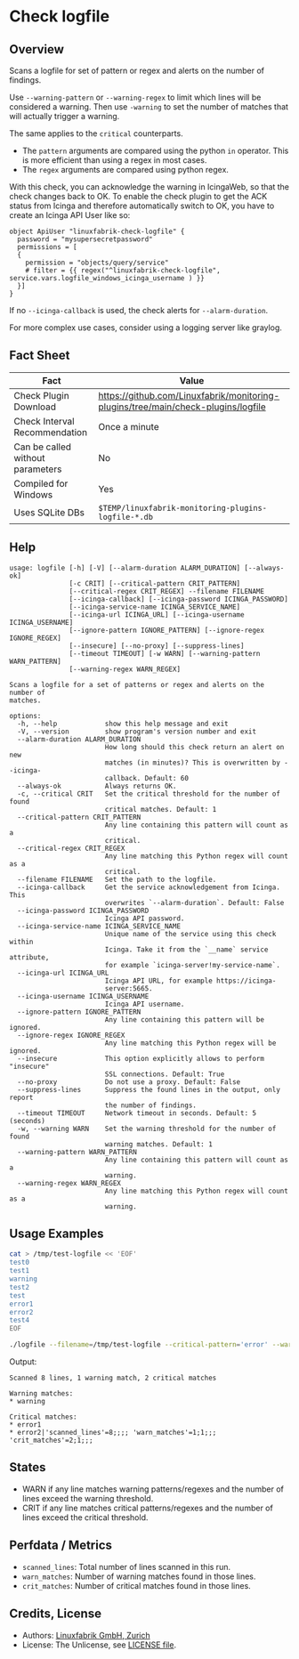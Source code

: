 # Check logfile

## Overview

Scans a logfile for set of pattern or regex and alerts on the number of findings.

Use `--warning-pattern` or `--warning-regex` to limit which lines will be considered a warning. Then use `-warning` to set the number of matches that will actually trigger a warning.

The same applies to the `critical` counterparts.

* The `pattern` arguments are compared using the python `in` operator. This is more efficient than using a regex in most cases.
* The `regex` arguments are compared using python regex.

With this check, you can acknowledge the warning in IcingaWeb, so that the check changes back to OK. To enable the check plugin to get the ACK status from Icinga and therefore automatically switch to OK, you have to create an Icinga API User like so:

```text
object ApiUser "linuxfabrik-check-logfile" {
  password = "mysupersecretpassword"
  permissions = [
  {
    permission = "objects/query/service"
    # filter = {{ regex("^linuxfabrik-check-logfile", service.vars.logfile_windows_icinga_username ) }}
  }]
}
```

If no `--icinga-callback` is used, the check alerts for `--alarm-duration`.

For more complex use cases, consider using a logging server like graylog.


## Fact Sheet

| Fact | Value |
|----|----|
| Check Plugin Download                 | <https://github.com/Linuxfabrik/monitoring-plugins/tree/main/check-plugins/logfile> |
| Check Interval Recommendation         | Once a minute |
| Can be called without parameters      | No |
| Compiled for Windows                  | Yes |
| Uses SQLite DBs                       | `$TEMP/linuxfabrik-monitoring-plugins-logfile-*.db` |


## Help

```text
usage: logfile [-h] [-V] [--alarm-duration ALARM_DURATION] [--always-ok]
               [-c CRIT] [--critical-pattern CRIT_PATTERN]
               [--critical-regex CRIT_REGEX] --filename FILENAME
               [--icinga-callback] [--icinga-password ICINGA_PASSWORD]
               [--icinga-service-name ICINGA_SERVICE_NAME]
               [--icinga-url ICINGA_URL] [--icinga-username ICINGA_USERNAME]
               [--ignore-pattern IGNORE_PATTERN] [--ignore-regex IGNORE_REGEX]
               [--insecure] [--no-proxy] [--suppress-lines]
               [--timeout TIMEOUT] [-w WARN] [--warning-pattern WARN_PATTERN]
               [--warning-regex WARN_REGEX]

Scans a logfile for a set of patterns or regex and alerts on the number of
matches.

options:
  -h, --help            show this help message and exit
  -V, --version         show program's version number and exit
  --alarm-duration ALARM_DURATION
                        How long should this check return an alert on new
                        matches (in minutes)? This is overwritten by --icinga-
                        callback. Default: 60
  --always-ok           Always returns OK.
  -c, --critical CRIT   Set the critical threshold for the number of found
                        critical matches. Default: 1
  --critical-pattern CRIT_PATTERN
                        Any line containing this pattern will count as a
                        critical.
  --critical-regex CRIT_REGEX
                        Any line matching this Python regex will count as a
                        critical.
  --filename FILENAME   Set the path to the logfile.
  --icinga-callback     Get the service acknowledgement from Icinga. This
                        overwrites `--alarm-duration`. Default: False
  --icinga-password ICINGA_PASSWORD
                        Icinga API password.
  --icinga-service-name ICINGA_SERVICE_NAME
                        Unique name of the service using this check within
                        Icinga. Take it from the `__name` service attribute,
                        for example `icinga-server!my-service-name`.
  --icinga-url ICINGA_URL
                        Icinga API URL, for example https://icinga-
                        server:5665.
  --icinga-username ICINGA_USERNAME
                        Icinga API username.
  --ignore-pattern IGNORE_PATTERN
                        Any line containing this pattern will be ignored.
  --ignore-regex IGNORE_REGEX
                        Any line matching this Python regex will be ignored.
  --insecure            This option explicitly allows to perform "insecure"
                        SSL connections. Default: True
  --no-proxy            Do not use a proxy. Default: False
  --suppress-lines      Suppress the found lines in the output, only report
                        the number of findings.
  --timeout TIMEOUT     Network timeout in seconds. Default: 5 (seconds)
  -w, --warning WARN    Set the warning threshold for the number of found
                        warning matches. Default: 1
  --warning-pattern WARN_PATTERN
                        Any line containing this pattern will count as a
                        warning.
  --warning-regex WARN_REGEX
                        Any line matching this Python regex will count as a
                        warning.
```


## Usage Examples

```bash
cat > /tmp/test-logfile << 'EOF'
test0
test1
warning
test2
test
error1
error2
test4
EOF

./logfile --filename=/tmp/test-logfile --critical-pattern='error' --warning-pattern='warn'
```

Output:

```text
Scanned 8 lines, 1 warning match, 2 critical matches

Warning matches:
* warning

Critical matches:
* error1
* error2|'scanned_lines'=8;;;; 'warn_matches'=1;1;;; 'crit_matches'=2;1;;;
```


## States

* WARN if any line matches warning patterns/regexes and the number of lines exceed the warning threshold.
* CRIT if any line matches critical patterns/regexes and the number of lines exceed the critical threshold.


## Perfdata / Metrics

* `scanned_lines`: Total number of lines scanned in this run.
* `warn_matches`: Number of warning matches found in those lines.
* `crit_matches`: Number of critical matches found in those lines.


## Credits, License

* Authors: [Linuxfabrik GmbH, Zurich](https://www.linuxfabrik.ch)
* License: The Unlicense, see [LICENSE file](https://unlicense.org/).

